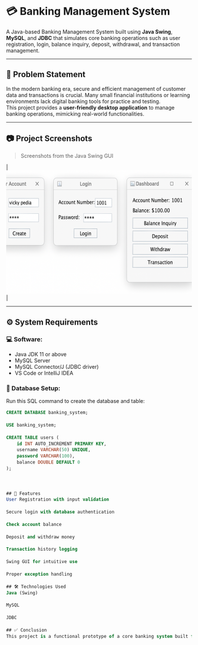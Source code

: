 # 💳 Banking Management System

A Java-based Banking Management System built using **Java Swing**, **MySQL**, and **JDBC** that simulates core banking operations such as user registration, login, balance inquiry, deposit, withdrawal, and transaction management.

---

## 🧩 Problem Statement

In the modern banking era, secure and efficient management of customer data and transactions is crucial. Many small financial institutions or learning environments lack digital banking tools for practice and testing.  
This project provides a **user-friendly desktop application** to manage banking operations, mimicking real-world functionalities.

---

## 📷 Project Screenshots

> Screenshots from the Java Swing GUI

| ![Output](screenshots/projectouput.png) |

---

## ⚙️ System Requirements

### 💻 Software:
- Java JDK 11 or above
- MySQL Server
- MySQL Connector/J (JDBC driver)
- VS Code or IntelliJ IDEA

### 🧪 Database Setup:
Run this SQL command to create the database and table:

```sql
CREATE DATABASE banking_system;

USE banking_system;

CREATE TABLE users (
    id INT AUTO_INCREMENT PRIMARY KEY,
    username VARCHAR(50) UNIQUE,
    password VARCHAR(100),
    balance DOUBLE DEFAULT 0
);



## 🚀 Features
User Registration with input validation

Secure login with database authentication

Check account balance

Deposit and withdraw money

Transaction history logging

Swing GUI for intuitive use

Proper exception handling

## 🛠 Technologies Used
Java (Swing)

MySQL

JDBC

## ✅ Conclusion
This project is a functional prototype of a core banking system built for learning purposes. It demonstrates how to build real-world Java desktop applications integrated with MySQL databases using best coding practices and OOP concepts.


